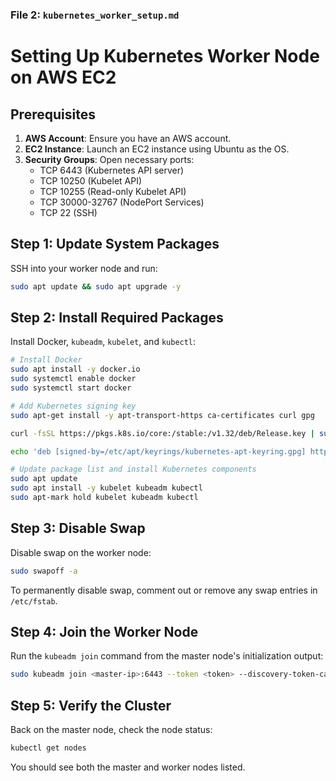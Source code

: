 
### File 2: `kubernetes_worker_setup.md`

# Setting Up Kubernetes Worker Node on AWS EC2

## Prerequisites

1. **AWS Account**: Ensure you have an AWS account.
2. **EC2 Instance**: Launch an EC2 instance using Ubuntu as the OS.
3. **Security Groups**: Open necessary ports:
   - TCP 6443 (Kubernetes API server)
   - TCP 10250 (Kubelet API)
   - TCP 10255 (Read-only Kubelet API)
   - TCP 30000-32767 (NodePort Services)
   - TCP 22 (SSH)

## Step 1: Update System Packages

SSH into your worker node and run:

```bash
sudo apt update && sudo apt upgrade -y
```
## Step 2: Install Required Packages

Install Docker, `kubeadm`, `kubelet`, and `kubectl`:

```bash
# Install Docker
sudo apt install -y docker.io
sudo systemctl enable docker
sudo systemctl start docker

# Add Kubernetes signing key
sudo apt-get install -y apt-transport-https ca-certificates curl gpg

curl -fsSL https://pkgs.k8s.io/core:/stable:/v1.32/deb/Release.key | sudo gpg --dearmor -o /etc/apt/keyrings/kubernetes-apt-keyring.gpg

echo 'deb [signed-by=/etc/apt/keyrings/kubernetes-apt-keyring.gpg] https://pkgs.k8s.io/core:/stable:/v1.32/deb/ /' | sudo tee /etc/apt/sources.list.d/kubernetes.list

# Update package list and install Kubernetes components
sudo apt update
sudo apt install -y kubelet kubeadm kubectl
sudo apt-mark hold kubelet kubeadm kubectl
```

## Step 3: Disable Swap

Disable swap on the worker node:

```bash
sudo swapoff -a
```

To permanently disable swap, comment out or remove any swap entries in `/etc/fstab`.

## Step 4: Join the Worker Node

Run the `kubeadm join` command from the master node's initialization output:

```bash
sudo kubeadm join <master-ip>:6443 --token <token> --discovery-token-ca-cert-hash sha256:<hash>
```

## Step 5: Verify the Cluster

Back on the master node, check the node status:

```bash
kubectl get nodes
```

You should see both the master and worker nodes listed.